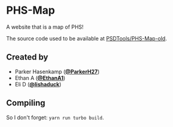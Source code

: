 # PHS-Map

A website that is a map of PHS!

The source code used to be available at [PSDTools/PHS-Map-old](https://github.com/PSDTools/PHS-Map-old/).

## Created by

- Parker Hasenkamp ([**@ParkerH27**](https://github.com/ParkerH27))
- Ethan A ([**@EthanA1**](https://github.com/EthanA1))
- Eli D ([**@lishaduck**](https://github.com/lishaduck))

## Compiling

So I don't forget: `yarn run turbo build`.
